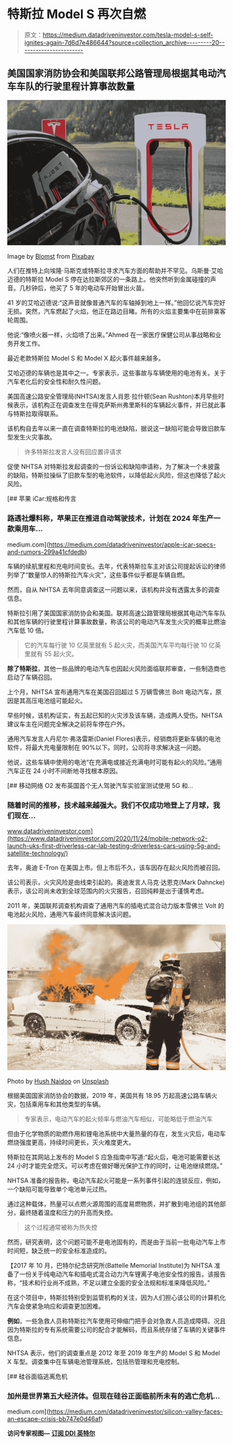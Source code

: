# 特斯拉 Model S 再次自燃

> 原文：<https://medium.datadriveninvestor.com/tesla-model-s-self-ignites-again-7d6d7e486644?source=collection_archive---------20----------------------->

## 美国国家消防协会和美国联邦公路管理局根据其电动汽车车队的行驶里程计算事故数量

![](img/15477971fb84ea5601692a6d955ac709.png)

Image by [Blomst](https://pixabay.com/users/blomst-3476834/?utm_source=link-attribution&utm_medium=referral&utm_campaign=image&utm_content=1738969) from [Pixabay](https://pixabay.com/?utm_source=link-attribution&utm_medium=referral&utm_campaign=image&utm_content=1738969)

人们在推特上向埃隆·马斯克或特斯拉寻求汽车方面的帮助并不罕见。乌斯曼·艾哈迈德的特斯拉 Model S 停在达拉斯郊区的一条路上。他突然听到金属碰撞的声音。几秒钟后，他买了 5 年的电动车开始冒出火苗。

41 岁的艾哈迈德说:“这声音就像普通汽车的车轴掉到地上一样。”他回忆说汽车完好无损。突然，汽车燃起了火焰，他正在路边目睹。所有的火焰主要集中在前排乘客轮周围。

他说:“像喷火器一样，火焰喷了出来。”Ahmed 在一家医疗保健公司从事战略和业务开发工作。

最近老款特斯拉 Model S 和 Model X 起火事件越来越多。

艾哈迈德的车辆也是其中之一。专家表示，这些事故与车辆使用的电池有关。关于汽车老化后的安全性和耐久性问题。

美国高速公路安全管理局(NHTSA)发言人肖恩·拉什顿(Sean Rushton)本月早些时候表示，该机构正在调查发生在得克萨斯州弗里斯科的车辆起火事件，并已就此事与特斯拉取得联系。

该机构自去年以来一直在调查特斯拉的电池缺陷，据说这一缺陷可能会导致旧款车型发生火灾事故。

> 许多特斯拉发言人没有回应置评请求

促使 NHTSA 对特斯拉发起调查的一份诉讼和缺陷申请称，为了解决一个未披露的缺陷，特斯拉操纵了旧款车型的电池软件，以降低起火风险，但这也降低了起火风险。

[](https://medium.com/datadriveninvestor/apple-icar-specs-and-rumors-299a41cfdedb) [## 苹果 iCar:规格和传言

### 路透社爆料称，苹果正在推进自动驾驶技术，计划在 2024 年生产一款乘用车…

medium.com](https://medium.com/datadriveninvestor/apple-icar-specs-and-rumors-299a41cfdedb) 

车辆的续航里程和充电时间变长。去年，代表特斯拉车主对该公司提起诉讼的律师列举了“数量惊人的特斯拉汽车火灾”，这些事件似乎都是车辆自燃。

然而，自从 NHTSA 去年同意调查这一问题以来，该机构并没有透露太多的调查信息。

特斯拉引用了美国国家消防协会和美国。联邦高速公路管理局根据其电动汽车车队和其他车辆的行驶里程计算事故数量，称该公司的电动汽车发生火灾的概率比燃油汽车低 10 倍。

> 它的汽车每行驶 10 亿英里就有 5 起火灾，而美国汽车平均每行驶 10 亿英里就有 55 起火灾。

**除了特斯拉**，其他一些品牌的电动汽车也因起火风险面临联邦审查，一些制造商也启动了车辆召回。

上个月，NHTSA 宣布通用汽车在美国召回超过 5 万辆雪佛兰 Bolt 电动汽车，原因是其高压电池组可能起火。

早些时候，该机构证实，有五起已知的火灾涉及该车辆，造成两人受伤。NHTSA 建议车主在问题完全解决之前将车停在户外。

通用汽车发言人丹尼尔·弗洛雷斯(Daniel Flores)表示，经销商将更新车辆的电池软件，将最大充电量限制在 90%以下。同时，公司将寻求解决这一问题。

他说，这些车辆中使用的电池“在充满电或接近充满电时可能有起火的风险。”通用汽车正在 24 小时不间断地寻找根本原因。

[](https://www.datadriveninvestor.com/2020/11/24/mobile-network-o2-launch-uks-first-driverless-car-lab-testing-driverless-cars-using-5g-and-satellite-technology/) [## 移动网络 O2 发布英国首个无人驾驶汽车实验室测试使用 5G 和…

### 随着时间的推移，技术越来越强大。我们不仅成功地登上了月球，我们现在…

www.datadriveninvestor.com](https://www.datadriveninvestor.com/2020/11/24/mobile-network-o2-launch-uks-first-driverless-car-lab-testing-driverless-cars-using-5g-and-satellite-technology/) 

去年，奥迪 E-Tron 在美国上市。但上市后不久，该车因存在起火风险而被召回。

该公司表示，火灾风险是由线束引起的。奥迪发言人马克·达恩克(Mark Dahncke)表示，该公司尚未收到全球范围内的火灾报告，召回纯粹是出于谨慎考虑。

2011 年，美国联邦调查机构调查了通用汽车的插电式混合动力版本雪佛兰 Volt 的电池起火风险，通用汽车最终同意解决该问题。

![](img/dc37f6e45bb914de90aa38fea3fc1b5a.png)

Photo by [Hush Naidoo](https://unsplash.com/@hush52?utm_source=unsplash&utm_medium=referral&utm_content=creditCopyText) on [Unsplash](https://unsplash.com/s/photos/burn-car?utm_source=unsplash&utm_medium=referral&utm_content=creditCopyText)

根据美国国家消防协会的数据，2019 年，美国共有 18.95 万起高速公路车辆火灾，包括乘用车和其他类型的车辆。

> 专家表示，电动汽车的起火频率与燃油汽车相似，可能略低于燃油汽车

但由于化学物质的助燃作用和锂电池系统中大量热量的存在，发生火灾后，电动车燃烧强度更高，持续时间更长，灭火难度更大。

特斯拉在其网站上发布的 Model S 应急指南中写道:“起火后，电池可能需要长达 24 小时才能完全熄灭。可以考虑在做好曝光保护工作的同时，让电池继续燃烧。”

NHTSA 准备的报告称，电动汽车起火可能是一系列事件引起的连锁反应，例如，一个缺陷可能导致单个电池单元过热。

通过这种载体，热量可以点燃火源周围的高度易燃物质，并扩散到电池组的其他部分，最终随着温度和压力的升高而失控。

> 这个过程通常被称为热失控

然而，研究表明，这个问题可能不是电池固有的，而是由于当前一批电动汽车上市时间短，缺乏统一的安全标准造成的。

【2017 年 10 月，巴特尔纪念研究所(Battelle Memorial Institute)为 NHTSA 准备了一份关于纯电动汽车和插电式混合动力汽车锂离子电池安全性的报告。该报告称，“技术和行业尚不成熟，不足以建立全面的安全法规和标准来降低风险。”

在这个项目中，特斯拉特别受到监管机构的关注，因为人们担心该公司的计算机化汽车会使紧急响应和调查更加困难。

**例如**，一些急救人员称特斯拉汽车使用可伸缩门把手会对急救人员造成障碍。况且因为特斯拉的专有系统需要公司的配合才能解码，而且系统存储了车辆的关键事件信息。

NHTSA 表示，他们的调查重点是 2012 年至 2019 年生产的 Model S 和 Model X 车型。调查集中在车辆电池管理系统，包括热管理和充电控制。

[](https://medium.com/datadriveninvestor/silicon-valley-faces-an-escape-crisis-bb747e0d46af) [## 硅谷面临逃离危机

### 加州是世界第五大经济体。但现在硅谷正面临前所未有的逃亡危机…

medium.com](https://medium.com/datadriveninvestor/silicon-valley-faces-an-escape-crisis-bb747e0d46af) 

**访问专家视图—** [**订阅 DDI 英特尔**](https://datadriveninvestor.com/ddi-intel)